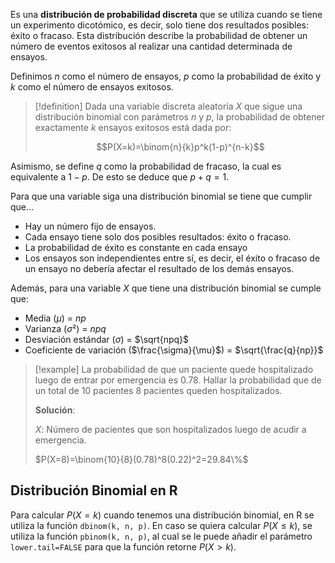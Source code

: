 Es una **distribución de probabilidad discreta** que se utiliza cuando se tiene un experimento dicotómico, es decir, solo tiene dos resultados posibles: éxito o fracaso. Esta distribución describe la probabilidad de obtener un número de eventos exitosos al realizar una cantidad determinada de ensayos.

Definimos $n$ como el número de ensayos, $p$ como la probabilidad de éxito y $k$ como el número de ensayos exitosos.

>[!definition]
>Dada una variable discreta aleatoria $X$ que sigue una distribución binomial con parámetros $n$ y $p$, la probabilidad de obtener exactamente $k$ ensayos exitosos está dada por:
>
>$$P(X=k)=\binom{n}{k}p^k(1-p)^{n-k}$$

Asimismo, se define $q$ como la probabilidad de fracaso, la cual es equivalente a $1-p$. De esto se deduce que $p+q=1$.

Para que una variable siga una distribución binomial se tiene que cumplir que...
- Hay un número fijo de ensayos.
- Cada ensayo tiene solo dos posibles resultados: éxito o fracaso.
- La probabilidad de éxito es constante en cada ensayo
- Los ensayos son independientes entre sí, es decir, el éxito o fracaso de un ensayo no debería afectar el resultado de los demás ensayos.

Además, para una variable $X$ que tiene una distribución binomial se cumple que:
- Media ($\mu$) = $np$
- Varianza ($\sigma²$) = $npq$
- Desviación estándar ($\sigma$) = $\sqrt{npq}$
- Coeficiente de variación ($\frac{\sigma}{\mu}$) = $\sqrt{\frac{q}{np}}$

>[!example]
>La probabilidad de que un paciente quede hospitalizado luego de entrar por emergencia es 0.78. Hallar la probabilidad que de un total de 10 pacientes 8 pacientes queden hospitalizados.
>
>**Solución**:
>
>$X$: Número de pacientes que son hospitalizados luego de acudir a emergencia.
>
>$P(X=8)=\binom{10}{8}(0.78)^8(0.22)^2=29.84\%$

## Distribución Binomial en R
Para calcular $P(X=k)$ cuando tenemos una distribución binomial, en R se utiliza la función `dbinom(k, n, p)`. En caso se quiera calcular $P(X\leq k)$, se utiliza la función `pbinom(k, n, p)`, al cual se le puede añadir el parámetro `lower.tail=FALSE` para que la función retorne $P(X>k)$.